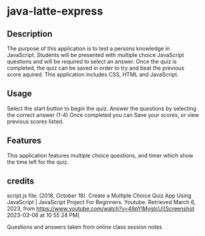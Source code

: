 # java-latte-express

## Description
The purpose of this application is to test a persons knowledge in JavaScript. Students will be presented with multiple choice JavaScript questions and will be required to select an answer. Once the quiz is completed, the quiz can be saved in order to try and beat the previous score aquired. This application includes CSS, HTML and JavaScript. 

## Usage
Select the start button to begin the quiz. Answer the questions by selecting the correct answer (1-4) Once completed you can Save your scores, or view previous scores listed. 

## Features
This application features multiple choice questions, and timer which show the time left for the quiz. 

## credits
script.js file: 
(2018, October 18). Create a Multiple Choice Quiz App Using JavaScript | JavaScript Project For Beginners. Youtube. Retrieved March 6, 2023, from https://www.youtube.com/watch?v=49pYIMygIcU![Screenshot 2023-03-06 at 10 55 24 PM]

Questions and answers taken from online class session notes


